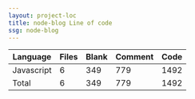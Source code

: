 ```yaml
---
layout: project-loc
title: node-blog Line of code
ssg: node-blog
---
```

<div class="table-responsive">
<table class="table">
<thead><tr>
<th>Language</th>
<th>Files</th>
<th>Blank</th>
<th>Comment</th>
<th>Code</th>
</tr></thead><tbody>
<tr><td>Javascript</td><td> 6</td><td> 349</td><td> 779</td><td> 1492</td></tr>
<tr><td>Total</td><td>6</td><td>349</td><td>779</td><td>1492</td></tr>
</tbody></table></div>
